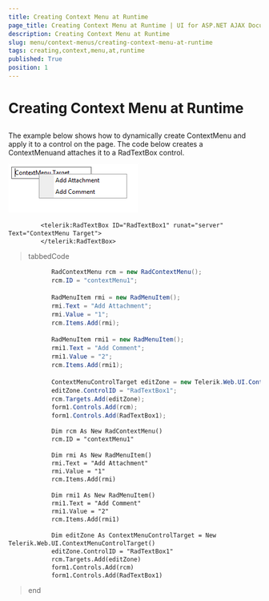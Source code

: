 ```yaml
---
title: Creating Context Menu at Runtime
page_title: Creating Context Menu at Runtime | UI for ASP.NET AJAX Documentation
description: Creating Context Menu at Runtime
slug: menu/context-menus/creating-context-menu-at-runtime
tags: creating,context,menu,at,runtime
published: True
position: 1
---
```


# Creating Context Menu at Runtime



## 

The example below shows how to dynamically create ContextMenu and apply it to a control on the page. The code below creates a ContextMenuand attaches it to a RadTextBox control.



![RadContextMenu](images/menu_contextmenuruntime.png)

````ASPNET
	     <telerik:RadTextBox ID="RadTextBox1" runat="server" Text="ContextMenu Target">
	     </telerik:RadTextBox>
````



>tabbedCode

````C#
	        RadContextMenu rcm = new RadContextMenu();
	        rcm.ID = "contextMenu1";
	
	        RadMenuItem rmi = new RadMenuItem();
	        rmi.Text = "Add Attachment";
	        rmi.Value = "1";
	        rcm.Items.Add(rmi);
	
	        RadMenuItem rmi1 = new RadMenuItem();
	        rmi1.Text = "Add Comment";
	        rmi1.Value = "2";
	        rcm.Items.Add(rmi1);
	
	        ContextMenuControlTarget editZone = new Telerik.Web.UI.ContextMenuControlTarget();
	        editZone.ControlID = "RadTextBox1";
	        rcm.Targets.Add(editZone);
	        form1.Controls.Add(rcm);
	        form1.Controls.Add(RadTextBox1);
````
````VB.NET
	        Dim rcm As New RadContextMenu()
	        rcm.ID = "contextMenu1"
	
	        Dim rmi As New RadMenuItem()
	        rmi.Text = "Add Attachment"
	        rmi.Value = "1"
	        rcm.Items.Add(rmi)
	
	        Dim rmi1 As New RadMenuItem()
	        rmi1.Text = "Add Comment"
	        rmi1.Value = "2"
	        rcm.Items.Add(rmi1)
	
	        Dim editZone As ContextMenuControlTarget = New Telerik.Web.UI.ContextMenuControlTarget()
	        editZone.ControlID = "RadTextBox1"
	        rcm.Targets.Add(editZone)
	        form1.Controls.Add(rcm)
	        form1.Controls.Add(RadTextBox1)
````
>end
